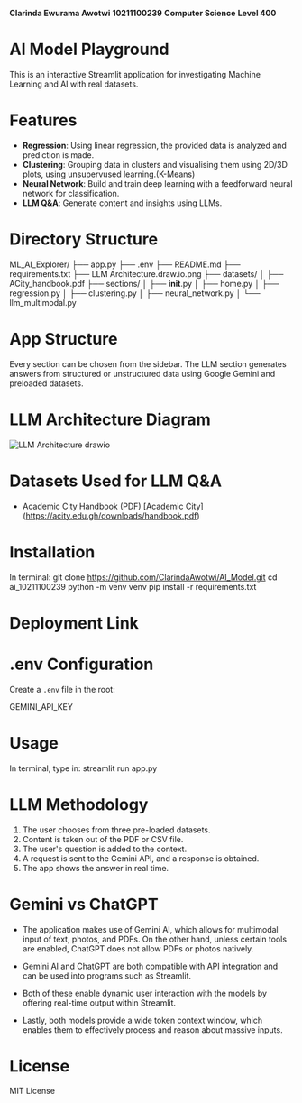 
**Clarinda Ewurama Awotwi** 
**10211100239** 
**Computer Science**
**Level 400**



# AI Model Playground

This is an interactive Streamlit application for investigating Machine Learning and AI with real datasets. 



# Features

- **Regression**: Using linear regression, the provided data is analyzed and prediction is made.
- **Clustering**: Grouping data in clusters and visualising them using 2D/3D plots, using unsupervused learning.(K-Means)
- **Neural Network**: Build and train deep learning with a feedforward neural network for classification.
- **LLM Q&A**: Generate content and insights using LLMs.



# Directory Structure

ML_AI_Explorer/
├── app.py
├── .env
├── README.md
├── requirements.txt
├── LLM Architecture.draw.io.png
├── datasets/
│   ├── ACity_handbook.pdf
├── sections/
│   ├── __init__.py
│   ├── home.py
│   ├── regression.py
│   ├── clustering.py
│   ├── neural_network.py
│   └── llm_multimodal.py


# App Structure

Every section can be chosen from the sidebar. The LLM section generates answers from structured or unstructured data using Google Gemini and preloaded datasets.

# LLM Architecture Diagram

![LLM Architecture drawio](https://github.com/user-attachments/assets/cace5e5f-8450-4a1e-bea8-650b28106295)




# Datasets Used for LLM Q&A

- Academic City Handbook (PDF) [Academic City]
(https://acity.edu.gh/downloads/handbook.pdf) 



# Installation

In terminal:
git clone https://github.com/ClarindaAwotwi/AI_Model.git
cd ai_10211100239
python -m venv venv
pip install -r requirements.txt

# Deployment Link
[
](https://ai10211100239.streamlit.app/)

# .env Configuration

Create a `.env` file in the root:

GEMINI_API_KEY




# Usage

In terminal, type in:
streamlit run app.py



# LLM Methodology

1. The user chooses from three pre-loaded datasets.
2. Content is taken out of the PDF or CSV file.
3. The user's question is added to the context.
4. A request is sent to the Gemini API, and a response is obtained.
5. The app shows the answer in real time.



# Gemini vs ChatGPT

- The application makes use of Gemini AI, which allows for multimodal input of text, photos, and PDFs. On the other hand, unless certain tools are enabled, ChatGPT does not allow PDFs or photos natively.

- Gemini AI and ChatGPT are both compatible with API integration and can be used into programs such as Streamlit.

- Both of these enable dynamic user interaction with the models by offering real-time output within Streamlit.

- Lastly, both models provide a wide token context window, which enables them to effectively process and reason about massive inputs.



# License

MIT License


